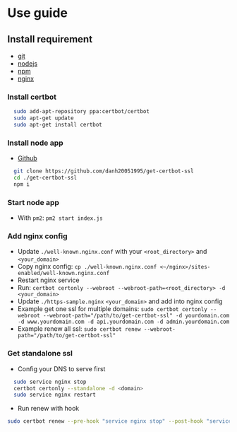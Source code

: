 # Use guide

## Install requirement
  - [git](https://git-scm.com/)
  - [nodejs](https://nodejs.org)
  - [npm](https://www.npmjs.com/)
  - [nginx](https://www.nginx.com/)

### Install certbot

```bash
  sudo add-apt-repository ppa:certbot/certbot
  sudo apt-get update
  sudo apt-get install certbot
```

### Install node app

- [Github](https://github.com/danh20051995/get-certbot-ssl)

```bash
  git clone https://github.com/danh20051995/get-certbot-ssl
  cd ./get-certbot-ssl
  npm i
```

### Start node app

- With `pm2`: `pm2 start index.js`

### Add nginx config

- Update `./well-known.nginx.conf` with your `<root_directory>` and `<your_domain>`
- Copy nginx config: `cp ./well-known.nginx.conf <~/nginx>/sites-enabled/well-known.nginx.conf`
- Restart nginx service
- Run: `certbot certonly --webroot --webroot-path=<root_directory> -d <your_domain>`
- Update `./https-sample.nginx` `<your_domain>` and add into nginx config
- Example get one ssl for multiple domains: `sudo certbot certonly --webroot --webroot-path="/path/to/get-certbot-ssl" -d yourdomain.com -d www.yourdomain.com -d api.yourdomain.com -d admin.yourdomain.com`
- Example renew all ssl: `sudo certbot renew --webroot-path="/path/to/get-certbot-ssl"`

### Get standalone ssl

- Config your DNS to serve first

```bash
  sudo service nginx stop
  certbot certonly --standalone -d <domain>
  sudo service nginx restart
```
- Run renew with hook

```bash
sudo certbot renew --pre-hook "service nginx stop" --post-hook "service nginx start"
```
